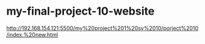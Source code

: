 # my-final-project-10-website
http://192.168.154.121:5500/my%20project%201%20sy%2010/porject%2010/index.%20new.html
